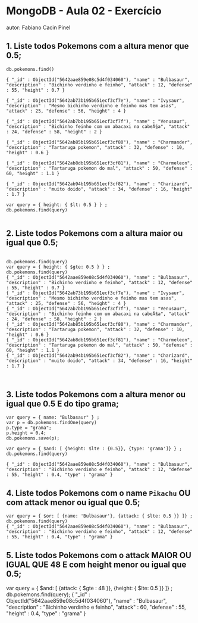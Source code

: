 # MongoDB - Aula 02 - Exercício
autor: Fabiano Cacin Pinel

## 1. Liste todos Pokemons com a altura menor que 0.5;
```
db.pokemons.find()

{ "_id" : ObjectId("5642aae859e08c5d4f034060"), "name" : "Bulbasaur", "description" : "Bichinho verdinho e feinho", "attack" : 12, "defense" : 55, "height" : 0.7 }

{ "_id" : ObjectId("5642ab73b195b651ecf3cf7e"), "name" : "Ivysaur", "description" : "Mesmo bichinho verdinho e feinho mas tem asas", "attack" : 25, "defense" : 56, "height" : 4 }

{ "_id" : ObjectId("5642ab7bb195b651ecf3cf7f"), "name" : "Venusaur", "description" : "Bichinho feinho com um abacaxi na cabeÃ§a", "attack" : 24, "defense" : 58, "height" : 2 }

{ "_id" : ObjectId("5642ab85b195b651ecf3cf80"), "name" : "Charmander", "description" : "Tartaruga pokemon", "attack" : 32, "defense" : 10, "height" : 0.6 }

{ "_id" : ObjectId("5642ab8db195b651ecf3cf81"), "name" : "Charmeleon", "description" : "Tartaruga pokemon do mal", "attack" : 50, "defense" : 60, "height" : 1.1 }

{ "_id" : ObjectId("5642ab94b195b651ecf3cf82"), "name" : "Charizard", "description" : "muito doido", "attack" : 34, "defense" : 16, "height" : 1.7 }

var query = { height: { $lt: 0.5 } } ;
db.pokemons.find(query)


```
## 2. Liste todos Pokemons com a altura maior ou igual que 0.5;
```

db.pokemons.find(query)
var query = { height: { $gte: 0.5 } } ;
db.pokemons.find(query)
{ "_id" : ObjectId("5642aae859e08c5d4f034060"), "name" : "Bulbasaur", "description" : "Bichinho verdinho e feinho", "attack" : 12, "defense" : 55, "height" : 0.7 }
{ "_id" : ObjectId("5642ab73b195b651ecf3cf7e"), "name" : "Ivysaur", "description" : "Mesmo bichinho verdinho e feinho mas tem asas", "attack" : 25, "defense" : 56, "height" : 4 }
{ "_id" : ObjectId("5642ab7bb195b651ecf3cf7f"), "name" : "Venusaur", "description" : "Bichinho feinho com um abacaxi na cabeÃ§a", "attack" : 24, "defense" : 58, "height" : 2 }
{ "_id" : ObjectId("5642ab85b195b651ecf3cf80"), "name" : "Charmander", "description" : "Tartaruga pokemon", "attack" : 32, "defense" : 10, "height" : 0.6 }
{ "_id" : ObjectId("5642ab8db195b651ecf3cf81"), "name" : "Charmeleon", "description" : "Tartaruga pokemon do mal", "attack" : 50, "defense" : 60, "height" : 1.1 }
{ "_id" : ObjectId("5642ab94b195b651ecf3cf82"), "name" : "Charizard", "description" : "muito doido", "attack" : 34, "defense" : 16, "height" : 1.7 }

     
```

## 3. Liste todos Pokemons com a altura menor ou igual que 0.5 E do tipo grama;

```
var query = { name: "Bulbasaur" } ;
var p = db.pokemons.findOne(query)
p.type = "grama";
p.height = 0.4;
db.pokemons.save(p);

var query = { $and: [ {height: $lte : {0.5}}, {type: 'grama']} } ;
db.pokemons.find(query)
    
{ "_id" : ObjectId("5642aae859e08c5d4f034060"), "name" : "Bulbasaur", "description" : "Bichinho verdinho e feinho", "attack" : 12, "defense" : 55, "height" : 0.4, "type" : "grama" }

```

## 4. Liste todos Pokemons com o name `Pikachu` OU com attack menor ou igual que 0.5;

```
var query = { $or: [ {name: 'Bulbasaur'}, {attack: { $lte: 0.5 }} ]} ;
db.pokemons.find(query)
{ "_id" : ObjectId("5642aae859e08c5d4f034060"), "name" : "Bulbasaur", "description" : "Bichinho verdinho e feinho", "attack" : 12, "defense" : 55, "height" : 0.4, "type" : "grama" }

```
## 5. Liste todos Pokemons com o attack MAIOR OU IGUAL QUE 48 E com  height menor ou igual que 0.5;

var query = { $and: [ {attack: { $gte : 48 }}, {height: { $lte: 0.5 }} ]} ;
db.pokemons.find(query);
{ "_id" : ObjectId("5642aae859e08c5d4f034060"), "name" : "Bulbasaur", "description" : "Bichinho verdinho e feinho", "attack" : 60, "defense" : 55, "height" : 0.4, "type" : "grama" }
```